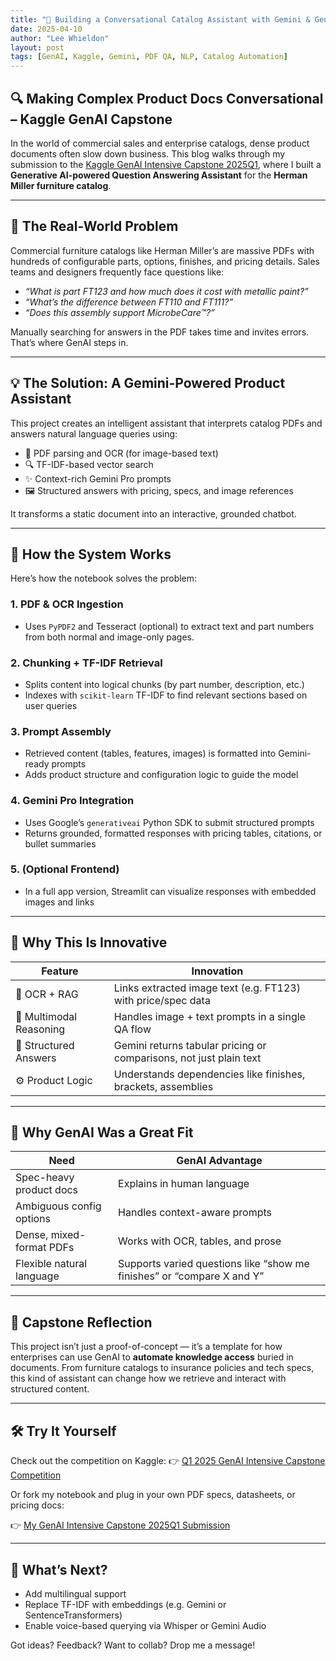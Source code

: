 ```yaml
---
title: "🧠 Building a Conversational Catalog Assistant with Gemini & GenAI"
date: 2025-04-10
author: "Lee Whieldon"
layout: post
tags: [GenAI, Kaggle, Gemini, PDF QA, NLP, Catalog Automation]
---
```


## 🔍 Making Complex Product Docs Conversational – Kaggle GenAI Capstone

In the world of commercial sales and enterprise catalogs, dense product documents often slow down business. This blog walks through my submission to the [Kaggle GenAI Intensive Capstone 2025Q1](https://www.kaggle.com/competitions/gen-ai-intensive-course-capstone-2025q1), where I built a **Generative AI-powered Question Answering Assistant** for the **Herman Miller furniture catalog**.

---

## 🚀 The Real-World Problem

Commercial furniture catalogs like Herman Miller’s are massive PDFs with hundreds of configurable parts, options, finishes, and pricing details. Sales teams and designers frequently face questions like:

- _“What is part FT123 and how much does it cost with metallic paint?”_
- _“What’s the difference between FT110 and FT111?”_
- _“Does this assembly support MicrobeCare™?”_

Manually searching for answers in the PDF takes time and invites errors. That’s where GenAI steps in.

---

## 💡 The Solution: A Gemini-Powered Product Assistant

This project creates an intelligent assistant that interprets catalog PDFs and answers natural language queries using:

- 🧾 PDF parsing and OCR (for image-based text)
- 🔍 TF-IDF-based vector search
- ✨ Context-rich Gemini Pro prompts
- 🖼️ Structured answers with pricing, specs, and image references

It transforms a static document into an interactive, grounded chatbot.

---

## 🧠 How the System Works

Here’s how the notebook solves the problem:

### 1. PDF & OCR Ingestion
- Uses `PyPDF2` and Tesseract (optional) to extract text and part numbers from both normal and image-only pages.

### 2. Chunking + TF-IDF Retrieval
- Splits content into logical chunks (by part number, description, etc.)
- Indexes with `scikit-learn` TF-IDF to find relevant sections based on user queries

### 3. Prompt Assembly
- Retrieved content (tables, features, images) is formatted into Gemini-ready prompts
- Adds product structure and configuration logic to guide the model

### 4. Gemini Pro Integration
- Uses Google’s `generativeai` Python SDK to submit structured prompts
- Returns grounded, formatted responses with pricing tables, citations, or bullet summaries

### 5. (Optional Frontend)
- In a full app version, Streamlit can visualize responses with embedded images and links

---

## 🌟 Why This Is Innovative

| Feature            | Innovation |
|--------------------|------------|
| 📄 OCR + RAG       | Links extracted image text (e.g. FT123) with price/spec data |
| 🧠 Multimodal Reasoning | Handles image + text prompts in a single QA flow |
| 🧾 Structured Answers | Gemini returns tabular pricing or comparisons, not just plain text |
| ⚙️ Product Logic | Understands dependencies like finishes, brackets, assemblies |

---

## 🎯 Why GenAI Was a Great Fit

| Need                     | GenAI Advantage |
|--------------------------|-----------------|
| Spec-heavy product docs  | Explains in human language |
| Ambiguous config options | Handles context-aware prompts |
| Dense, mixed-format PDFs | Works with OCR, tables, and prose |
| Flexible natural language | Supports varied questions like “show me finishes” or “compare X and Y” |

---

## 📌 Capstone Reflection

This project isn’t just a proof-of-concept — it’s a template for how enterprises can use GenAI to **automate knowledge access** buried in documents. From furniture catalogs to insurance policies and tech specs, this kind of assistant can change how we retrieve and interact with structured content.

---

## 🛠️ Try It Yourself

Check out the competition on Kaggle:
👉 [Q1 2025 GenAI Intensive Capstone Competition](https://www.kaggle.com/competitions/gen-ai-intensive-course-capstone-2025q1)

Or fork my notebook and plug in your own PDF specs, datasheets, or pricing docs:

👉 [My GenAI Intensive Capstone 2025Q1 Submission](https://www.kaggle.com/code/leewhieldon/genai-intensive)


---

## 💬 What’s Next?

- Add multilingual support
- Replace TF-IDF with embeddings (e.g. Gemini or SentenceTransformers)
- Enable voice-based querying via Whisper or Gemini Audio

Got ideas? Feedback? Want to collab? Drop me a message!

